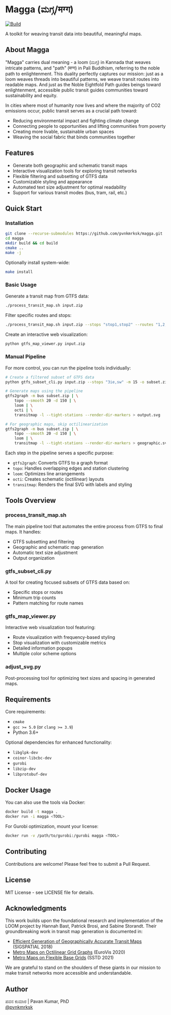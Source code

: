 # Magga (ಮಗ್ಗ/मग्ग)

[![Build](https://github.com/pvnkmrksk/magga/actions/workflows/build.yml/badge.svg)](https://github.com/pvnkmrksk/magga/actions/workflows/build.yml)

A toolkit for weaving transit data into beautiful, meaningful maps.

## About Magga

"Magga" carries dual meaning - a loom (ಮಗ್ಗ) in Kannada that weaves intricate patterns, and "path" (मग्ग) in Pali Buddhism, referring to the noble path to enlightenment. This duality perfectly captures our mission: just as a loom weaves threads into beautiful patterns, we weave transit routes into readable maps. And just as the Noble Eightfold Path guides beings toward enlightenment, accessible public transit guides communities toward sustainability and equity.

In cities where most of humanity now lives and where the majority of CO2 emissions occur, public transit serves as a crucial path toward:
- Reducing environmental impact and fighting climate change
- Connecting people to opportunities and lifting communities from poverty
- Creating more livable, sustainable urban spaces
- Weaving the social fabric that binds communities together

## Features

- Generate both geographic and schematic transit maps
- Interactive visualization tools for exploring transit networks
- Flexible filtering and subsetting of GTFS data
- Customizable styling and appearance
- Automated text size adjustment for optimal readability
- Support for various transit modes (bus, tram, rail, etc.)

## Quick Start

### Installation

```bash
git clone --recurse-submodules https://github.com/pvnkmrksk/magga.git
cd magga
mkdir build && cd build
cmake ..
make -j
```

Optionally install system-wide:
```bash
make install
```

### Basic Usage

Generate a transit map from GTFS data:
```bash
./process_transit_map.sh input.zip
```

Filter specific routes and stops:
```bash
./process_transit_map.sh input.zip --stops "stop1,stop2" --routes "1,2,3"
```

Create an interactive web visualization:
```bash
python gtfs_map_viewer.py input.zip
```

### Manual Pipeline

For more control, you can run the pipeline tools individually:

```bash
# Create a filtered subset of GTFS data
python gtfs_subset_cli.py input.zip --stops "3ie,sw" -m 15 -o subset.zip

# Generate maps using the pipeline
gtfs2graph -m bus subset.zip | \
    topo --smooth 20 -d 150 | \
    loom | \
    octi | \
    transitmap -l --tight-stations --render-dir-markers > output.svg

# For geographic maps, skip octilinearization
gtfs2graph -m bus subset.zip | \
    topo --smooth 20 -d 150 | \
    loom | \
    transitmap -l --tight-stations --render-dir-markers > geographic.svg
```

Each step in the pipeline serves a specific purpose:
- `gtfs2graph`: Converts GTFS to a graph format
- `topo`: Handles overlapping edges and station clustering
- `loom`: Optimizes line arrangements
- `octi`: Creates schematic (octilinear) layouts
- `transitmap`: Renders the final SVG with labels and styling

## Tools Overview

### process_transit_map.sh
The main pipeline tool that automates the entire process from GTFS to final maps. It handles:
- GTFS subsetting and filtering
- Geographic and schematic map generation
- Automatic text size adjustment
- Output organization

### gtfs_subset_cli.py
A tool for creating focused subsets of GTFS data based on:
- Specific stops or routes
- Minimum trip counts
- Pattern matching for route names

### gtfs_map_viewer.py
Interactive web visualization tool featuring:
- Route visualization with frequency-based styling
- Stop visualization with customizable metrics
- Detailed information popups
- Multiple color scheme options

### adjust_svg.py
Post-processing tool for optimizing text sizes and spacing in generated maps.

## Requirements

Core requirements:
* `cmake`
* `gcc >= 5.0` (or `clang >= 3.9`)
* Python 3.6+

Optional dependencies for enhanced functionality:
* `libglpk-dev`
* `coinor-libcbc-dev`
* `gurobi`
* `libzip-dev`
* `libprotobuf-dev`

## Docker Usage

You can also use the tools via Docker:

```bash
docker build -t magga .
docker run -i magga <TOOL>
```

For Gurobi optimization, mount your license:
```bash
docker run -v /path/to/gurobi:/gurobi magga <TOOL>
```

## Contributing

Contributions are welcome! Please feel free to submit a Pull Request.

## License

MIT License - see LICENSE file for details.

## Acknowledgments

This work builds upon the foundational research and implementation of the LOOM project by Hannah Bast, Patrick Brosi, and Sabine Storandt. Their groundbreaking work in transit map generation is documented in:

- [Efficient Generation of Geographically Accurate Transit Maps](http://ad-publications.informatik.uni-freiburg.de/SIGSPATIAL_transitmaps_2018.pdf) (SIGSPATIAL 2018)
- [Metro Maps on Octilinear Grid Graphs](http://ad-publications.informatik.uni-freiburg.de/EuroVis%20octi-maps.pdf) (EuroVis 2020)
- [Metro Maps on Flexible Base Grids](http://ad-publications.informatik.uni-freiburg.de/SSTD_Metro%20Maps%20on%20Flexible%20Base%20Grids.pdf) (SSTD 2021)

We are grateful to stand on the shoulders of these giants in our mission to make transit networks more accessible and understandable.

## Author

ಪವನ ಕುಮಾರ ​| Pavan Kumar, PhD  
[@pvnkmrksk](https://github.com/pvnkmrksk)
